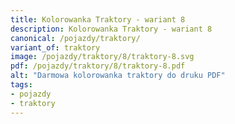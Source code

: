 ```yaml
---
title: Kolorowanka Traktory - wariant 8
description: Kolorowanka Traktory - wariant 8
canonical: /pojazdy/traktory/
variant_of: traktory
image: /pojazdy/traktory/8/traktory-8.svg
pdf: /pojazdy/traktory/8/traktory-8.pdf
alt: "Darmowa kolorowanka traktory do druku PDF"
tags:
- pojazdy
- traktory
---
```

